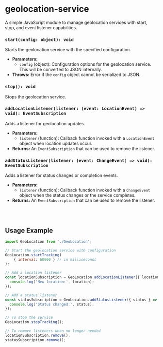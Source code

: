 # geolocation-service

A simple JavaScript module to manage geolocation services with start, stop, and event listener capabilities.

### `start(config: object): void`

Starts the geolocation service with the specified configuration.

- **Parameters:**
  - `config` (object): Configuration options for the geolocation service. This will be converted to JSON internally.
- **Throws:** Error if the `config` object cannot be serialized to JSON.

### `stop(): void`

Stops the geolocation service.

### `addLocationListener(listener: (event: LocationEvent) => void): EventSubscription`

Adds a listener for geolocation updates.

- **Parameters:**
  - `listener` (function): Callback function invoked with a `LocationEvent` object when location updates occur.
- **Returns:** An `EventSubscription` that can be used to remove the listener.

### `addStatusListener(listener: (event: ChangeEvent) => void): EventSubscription`

Adds a listener for status changes or completion events.

- **Parameters:**
  - `listener` (function): Callback function invoked with a `ChangeEvent` object when the status changes or the service completes.
- **Returns:** An `EventSubscription` that can be used to remove the listener.

<br>
<br>

## Usage Example

```js
import GeoLocation from './GeoLocation';

// Start the geolocation service with configuration
GeoLocation.startTracking(
    { interval: 60000 } // in milliseconds
);

// Add a location listener
const locationSubscription = GeoLocation.addLocationListener({ location } => {
  console.log('New location:', location);
});

// Add a status listener
const statusSubscription = GeoLocation.addStatusListener({ status } => {
  console.log('Status changed:', status);
});

// To stop the service
GeoLocation.stopTracking();

// To remove listeners when no longer needed
locationSubscription.remove();
statusSubscription.remove();